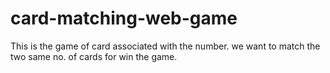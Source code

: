 # card-matching-web-game
This is the game of card associated with the number. we want to match the two same no. of cards for win the game.

